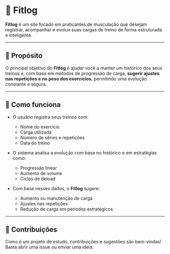 # 💪 Fitlog

**Fitlog** é um site focado em praticantes de musculação que desejam registrar, acompanhar e evoluir suas cargas de treino de forma estruturada e inteligente.

---

## 🎯 Propósito

O principal objetivo do **Fitlog** é ajudar você a manter um histórico dos seus treinos e, com base em métodos de progressão de carga, **sugerir ajustes nas repetições e no peso dos exercícios**, permitindo uma evolução constante e segura.

---

## 🧠 Como funciona

- O usuário registra seus treinos com:
  - Nome do exercício
  - Carga utilizada
  - Número de séries e repetições
  - Data do treino

- O sistema analisa a evolução com base no histórico e em estratégias como:
  - Progressão linear
  - Aumento de volume
  - Ciclos de deload

- Com base nesses dados, o **Fitlog** sugere:
  - Aumento ou manutenção de carga
  - Ajustes nas repetições
  - Redução de carga em períodos estratégicos

---
## 🤝 Contribuições

Como é um projeto de estudo, contribuições e sugestões são bem-vindas! Basta abrir uma issue ou enviar uma ideia.


